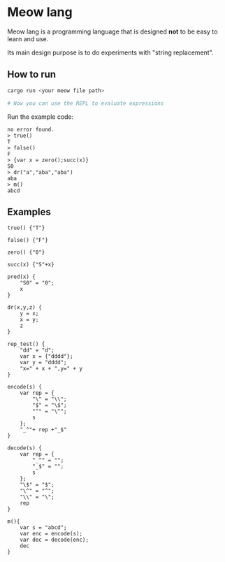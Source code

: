 # Meow lang

Meow lang is a programming language that is designed **not** to be easy to learn and use.

Its main design purpose is to do experiments with "string replacement".

## How to run

```bash
cargo run <your meow file path>

# Now you can use the REPL to evaluate expressions
```

Run the example code:

```
no error found.
> true()
T
> false()
F
> {var x = zero();succ(x)}
S0
> dr("a","aba","aba")
aba
> m()
abcd
```

## Examples

```meow
true() {"T"}

false() {"F"}

zero() {"0"}

succ(x) {"S"+x}

pred(x) {
    "S0" = "0";
    x
}

dr(x,y,z) {
    y = x;
    x = y;
    z
}

rep_test() {
    "dd" = "d";
    var x = {"dddd"};
    var y = "dddd";
    "x=" + x + ",y=" + y
}

encode(s) {
    var rep = {
        "\" = "\\";
        "$" = "\$";
        "^" = "\^";
        s
    };
    "_^"+ rep +"_$"
}

decode(s) {
    var rep = {
        "_^" = "";
        "_$" = "";
        s
    };
    "\$" = "$";
    "\^" = "^";
    "\\" = "\";
    rep
}

m(){
    var s = "abcd";
    var enc = encode(s);
    var dec = decode(enc);
    dec
}
```
